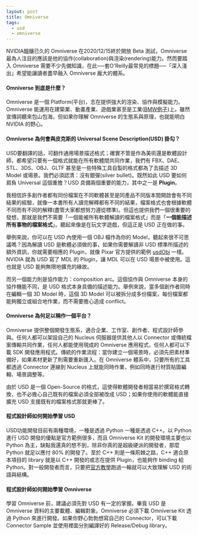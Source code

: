 ```yaml
---
layout: post
title: Omniverse
tags:
  - usd
  - omniverse
---
```


NVIDIA醞釀已久的 Omniverse 在2020/12/15終於開放 Beta 測試，Omniverse 最為人注目的應該是他的協作(collaboration)與渲染(rendering)能力。然而要踏入 Omniverse 需要不少先備知識，在此──套O'Reilly最常見的標題──「深入淺出」希望能讓讀者盡早融入 Omniverse 龐大的體系。

#### Omniverse 到底是什麼？

Omniverse 是一個 Platform(平台)，志在提供強大的渲染、協作與模擬能力。Omniverse 能運用在建築業、動畫產業、遊戲業甚至是工業([BMW例子](https://blogs.nvidia.com.tw/2020/05/15/bmw-group-selects-nvidia-to-redefine-factory-logistics/))上。雖然宣傳詞聽來包山包海，但如果你理解 Omniverse 的生態系與原理，也就能明白 NVIDIA 的野心。

#### Omniverse 為何會與皮克斯的 Universal Scene Description(USD) 掛勾？

USD要翻譯的話，可翻作通用場景描述格式；確實不管是作為美術還是軟體設計師，都希望只要有一個格式就能在所有軟體間共同作業，我們有 FBX、DAE、STL、3DS、OBJ、GLTF 甚至是一些特殊工具自製的格式都為了去描述 3D Model 或場景。我們必須認清：沒有銀彈(silver bullet)。既然如此 USD 要如何肩負 Universal 這個重擔？USD 具備兩個重要的能力，其中之一是 **Plugin**。

我相信許多創作者都有同份檔案在不同軟體甚至是同產品不同版本間開啟會有不同結果的經驗，就像一本書所有人讀完解釋都有不同的結果，檔案格式也會根據軟體不同而有不同的解釋(盡管大家都想努力遵從標準)。但這也提供我們一個很重要的發想，那就是我們不需要「一個能被所有軟體解讀的檔案格式」而是「**一個能描述所有事物的檔案格式**」。聽起來像是在玩文字遊戲，但這正是 USD 正在做的事。

舉例來說，你可以在 USD 內使用一個 OBJ 檔作為你的 Model，聽起來很不可思議嗎？因為解讀 USD 是軟體必須做的事，如果你需要解讀非 USD 標準所描述的額外資訊，你就需要相應的 Plugin，就像 Pixar 官方提供的範例 [usdObj](https://github.com/PixarAnimationStudios/USD/tree/release/extras/usd/examples/usdObj) 一樣。NVIDIA 就為 USD 寫了 MDL 的 Plugin，讓 MDL 可以在 USD 場景中被使用。這也就是 USD 能夠無限地擴充的緣故。

而另一個能力則是協作能力：composition arc。這個協作與 Omniverse 本身的協作機能不同，是 USD 格式本身具備的描述能力。舉例來說，當多個創作者同時在編輯一個 3D Model 時，這個 3D Model 可以被拆分成多份檔案，每份檔案都能夠獨立或組合地作業，而不需要擔心造成 conflict。

#### Omniverse 為何足以稱作一個平台？

Omniverse 提供整個開發生態系，適合企業、工作室、創作者、程式設計師參與。任何人都可以架設自己的 Nucleus 伺服器提供其他人以 Connector 或傳統檔案傳輸共同作業，任何人都能使用現成的 Omniverse 應用程式，任何人都可以下載 SDK 開發應用程式。傳統的作業流程：當你建立一個場景時，必須先把素材準備好，如果素材更新了則需要重新匯入。在 Omniverse 體系中，只要所有的工具都透過 Connector 連線到 Nucleus 上就能同時作業，例如同時進行材質貼圖編輯、場景調整等。

由於 USD 是一個 Open-Source 的格式，這使得軟體開發者相當易於撰寫格式轉換，也不必擔心自己既有的檔案必須全部被改成 USD；如果你使用的軟體能直接擴充 USD 支援既有的檔案格式那就更棒了。

#### 程式設計師如何開始學習 USD

USD功能開發目前有兩種環境，一種是透過 Python 一種是透過 C++。以 Python 進行 USD 開發的優點是官方範例很多，而且 Omniverse Kit 的開發環境主要也以 Python 為主，缺點我還真的想不到，除非你真的是超級硬派的開發者，那麼 Python 就足以應付 80% 的開發了。至於 C++ 則是一條荊棘之路，C++ 適合原本項目的 library 就是以 C++ 開發的或志在提供 Plugin，也能夠作 binding 給 Python。對一般開發者而言，只要把[官方教學](https://graphics.pixar.com/usd/docs/USD-Tutorials.html)跑過一輪就可以大致理解 USD 的術語與結構。

#### 程式設計師如何開始學習 Omniverse

學習 Omniverse 前，建議必須先對 USD 有一定的掌握。畢竟 USD 是 Omniverse 資料的主要載體、編輯對象。Omniverse 必須下載 Omniverse Kit 透過 Python 來進行開發。如果你野心勃勃想寫自己的 Connector，可以下載 Connector Sample 並使用裡面分別編譯好的 Release/Debug library。
